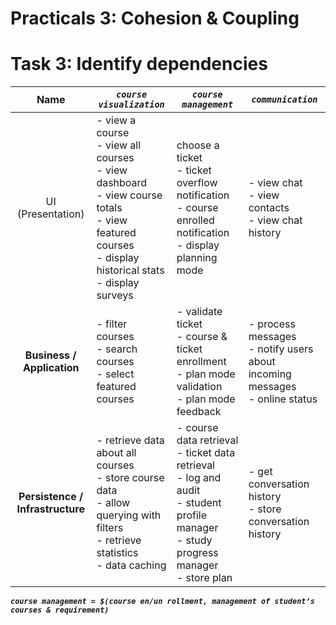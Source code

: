 # Practicals 3: Cohesion & Coupling

# Task 3: Identify dependencies

| **Name** | ***`course visualization`*** | ***`course management`***  | ***`communication`*** |
| :---: | ----- | ----- | ----- |
| UI (Presentation) | - view a course <br>- view all courses <br>- view dashboard <br>- view course totals <br>- view featured courses <br>- display historical stats <br>- display surveys  | choose a ticket <br>- ticket overflow notification <br>- course enrolled notification - display planning mode | - view chat <br>- view contacts <br>- view chat history |
| **Business / Application**  | - filter courses <br>- search courses <br>- select featured courses | - validate ticket <br>- course & ticket enrollment <br>- plan mode validation <br>- plan mode feedback | - process messages <br>- notify users about incoming messages <br>- online status |
| **Persistence / Infrastructure** | - retrieve data about all courses <br>- store course data <br>- allow querying with filters <br>- retrieve statistics <br>- data caching | - course data retrieval <br>- ticket data retrieval <br>- log and audit <br>- student profile manager <br>- study progress manager <br>- store plan | - get conversation history <br>- store conversation history |

***`course management = $(course en/un rollment, management of student’s courses & requirement)`***

#
